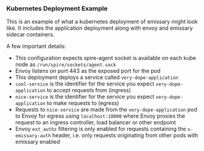 ### Kubernetes Deployment Example

This is an example of what a kubernetes deployment of emissary might look like. It includes the application deployment along with envoy and emissary sidecar containers.

A few important details:
* This configuration expects spire-agent socket is available on each kube node as `/run/spire/sockets/agent.sock`
* Envoy listens on port 443 as the exposed port for the pod
* This deployment deploys a service called `very-dope-application`
* `cool-service` is the identifier for the service you expect `very-dope-application` to accept requests from (ingress)
* `nice-service` is the identifier for the service you expect `very-dope-application` to make requests to (egress)
* Requests to `nice-service` are made from the `very-dope-application` pod to Envoy for egress using `localhost:18000` where Envoy proxies the request to an ingress controller, load balancer or other endpoint
* Envoy `ext_authz` filtering is only enabled for requests containing the `x-emissary-auth` header, i.e. only requests originating from other pods with emissary enabled
